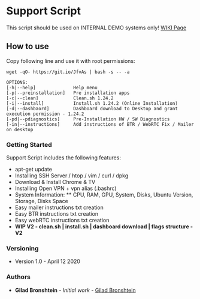 # Support Script

This script should be used on INTERNAL DEMO systems only!
[WIKI Page](https://anyvision.atlassian.net/wiki/spaces/SUPPORT/pages/1604159099/Support+Script+-+INTERNAL+ONLY)

## How to use

Copy following line and use it with root permissions:

```
wget -qO- https://git.io/JfvAs | bash -s -- -a

OPTIONS:
[-h|--help]              Help menu
[-p|--preinstallation]   Pre installation apps
[-c|--clean]             Clean.sh 1.24.2
[-i|--install]           Install.sh 1.24.2 (Online Installation)
[-d|--dashbaord]         Dashboard download to Desktop and grant execution permission - 1.24.2
[-pd|--pdiagnostics]     Pre-Installation HW / SW Diagnostics
[-in|--instructions]     Add instructions of BTR / WebRTC Fix / Mailer on desktop
```

### Getting Started

Support Script includes the following features:
* apt-get update
* Installing SSH Server / htop / vim / curl / dpkg
* Download & Install Chrome & TV
* Installing Open VPN + vpn alias (.bashrc)
* System Information: 
** CPU, RAM, GPU, System, Disks, Ubuntu Version, Storage, Disks Space
* Easy mailer instructions txt creation 
* Easy BTR instructions txt creation
* Easy webRTC instructions txt creation
* **WIP V2 - clean.sh | install.sh | dashboard download | flags structure - V2**

### Versioning

* Version 1.0 - April 12 2020

### Authors

* **Gilad Bronshtein** - *Initial work* - [Gilad Bronshtein](https://github.com/gbronshtein-anyvision)
